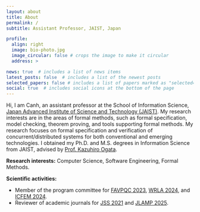 ```yaml
---
layout: about
title: About
permalink: /
subtitle: Assistant Professor, JAIST, Japan

profile:
  align: right
  image: bio-photo.jpg
  image_circular: false # crops the image to make it circular
  address: >

news: true  # includes a list of news items
latest_posts: false  # includes a list of the newest posts
selected_papers: false # includes a list of papers marked as "selected={true}"
social: true  # includes social icons at the bottom of the page
---
```


Hi, I am Canh, an assistant professor at the School of Information Science, <a href='https://jaist.ac.jp/english/'>Japan Advanced Institute of Science and Technology (JAIST)</a>. My research interests are in the areas of formal methods, such as formal specification, model checking, theorem proving, and tools supporting formal methods. My research focuses on formal specification and verification of concurrent/distributed systems for both conventional and emerging technologies. I obtained my Ph.D. and M.S. degrees in Information Science from JAIST, advised by <a href='https://www.jaist.ac.jp/~ogata/'>Prof. Kazuhiro Ogata</a>.

<b>Research interests:</b> Computer Science, Software Engineering, Formal Methods.

<b>Scientific activities:</b> 
<ul>
  <li>Member of the program committee for 
    <a href='https://favpqc2023.gitlab.io/'>FAVPQC 2023</a>, 
    <a href='https://wrla2024.gitlab.io/'>WRLA 2024</a>, and 
    <a href='https://icfem2024.info/'>ICFEM 2024</a>.
  </li>
  <li>Reviewer of academic journals for 
    <a href='https://www.sciencedirect.com/journal/journal-of-systems-and-software'>JSS 2021</a> and
    <a href='https://www.sciencedirect.com/journal/journal-of-logical-and-algebraic-methods-in-programming'>JLAMP 2025</a>.
  </li>
</ul>